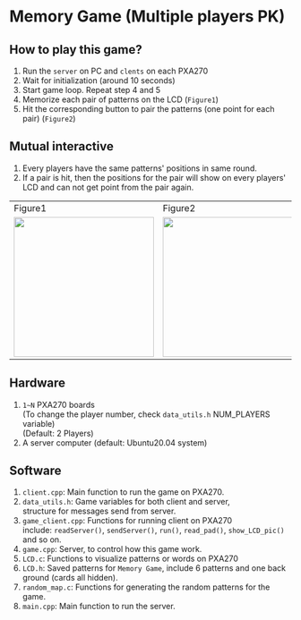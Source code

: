 # Memory Game (Multiple players PK)

## How to play this game?
1. Run the `server` on PC and `clents` on each PXA270
2. Wait for initialization (around 10 seconds)
3. Start game loop. Repeat step 4 and 5
4. Memorize each pair of patterns on the LCD (`Figure1`)
5. Hit the corresponding button to pair the patterns (one point for each pair) (`Figure2`)

## Mutual interactive
1. Every players have the same patterns' positions in same round.
2. If a pair is hit, then the positions for the pair will show on every players' LCD and can not get point from the pair again.

<table>
    <tr>
        <td>Figure1</td>
        <td>Figure2</td>
    </tr>
    <tr>
        <td><img src="https://imgur.com/NIR2Rnw.jpg" height="250"></td>
        <td><img src="https://imgur.com/2JuKeC7.jpg" height="250"> </td>
    </tr>
</table>

## Hardware
1. `1~N` PXA270 boards   
(To change the player number, check `data_utils.h` NUM_PLAYERS variable)  
(Default: 2 Players)
2. A server computer (default: Ubuntu20.04 system)

## Software
1. `client.cpp`: Main function to run the game on PXA270.
2. `data_utils.h`: Game variables for both client and server,  
  structure for messages send from server.
3. `game_client.cpp`: Functions for running client on PXA270  
  include: `readServer()`, `sendServer()`, `run()`, `read_pad()`, `show_LCD_pic()` and so on.
4. `game.cpp`: Server, to control how this game work.
5. `LCD.c`: Functions to visualize patterns or words on PXA270
6. `LCD.h`: Saved patterns for `Memory Game`, include 6 patterns and one back ground (cards all hidden).
7. `random_map.c`: Functions for generating the random patterns for the game.
8. `main.cpp`: Main function to run the server.
